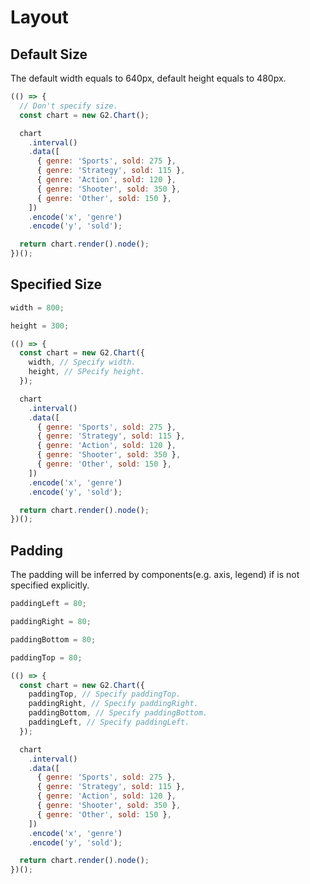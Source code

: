 # Layout

## Default Size

The default width equals to 640px, default height equals to 480px.

```js | dom
(() => {
  // Don't specify size.
  const chart = new G2.Chart();

  chart
    .interval()
    .data([
      { genre: 'Sports', sold: 275 },
      { genre: 'Strategy', sold: 115 },
      { genre: 'Action', sold: 120 },
      { genre: 'Shooter', sold: 350 },
      { genre: 'Other', sold: 150 },
    ])
    .encode('x', 'genre')
    .encode('y', 'sold');

  return chart.render().node();
})();
```

## Specified Size

```js | range "pin: false; min: 300; max: 1000"
width = 800;
```

```js | range "pin: false; min: 100; max: 500"
height = 300;
```

```js | dom
(() => {
  const chart = new G2.Chart({
    width, // Specify width.
    height, // SPecify height.
  });

  chart
    .interval()
    .data([
      { genre: 'Sports', sold: 275 },
      { genre: 'Strategy', sold: 115 },
      { genre: 'Action', sold: 120 },
      { genre: 'Shooter', sold: 350 },
      { genre: 'Other', sold: 150 },
    ])
    .encode('x', 'genre')
    .encode('y', 'sold');

  return chart.render().node();
})();
```

## Padding

The padding will be inferred by components(e.g. axis, legend) if is not specified explicitly.

```js | range "pin: false; min: 0; max: 120"
paddingLeft = 80;
```

```js | range "pin: false; min: 0; max: 120"
paddingRight = 80;
```

```js | range "pin: false; min: 0; max: 120"
paddingBottom = 80;
```

```js | range "pin: false; min: 0; max: 120"
paddingTop = 80;
```

```js | dom
(() => {
  const chart = new G2.Chart({
    paddingTop, // Specify paddingTop.
    paddingRight, // Specify paddingRight.
    paddingBottom, // Specify paddingBottom.
    paddingLeft, // Specify paddingLeft.
  });

  chart
    .interval()
    .data([
      { genre: 'Sports', sold: 275 },
      { genre: 'Strategy', sold: 115 },
      { genre: 'Action', sold: 120 },
      { genre: 'Shooter', sold: 350 },
      { genre: 'Other', sold: 150 },
    ])
    .encode('x', 'genre')
    .encode('y', 'sold');

  return chart.render().node();
})();
```
